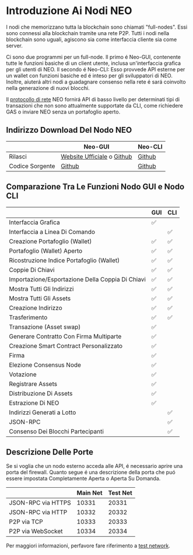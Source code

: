 # Introduzione Ai Nodi NEO
I nodi che memorizzano tutta la blockchain sono chiamati "full-nodes". Essi sono connessi alla blockchain tramite una rete P2P. Tutti i nodi nella blockchain sono uguali, agiscono sia come interfaccia cliente sia come server.

Ci sono due programmi per un full-node. Il primo é Neo-GUI, contenente tutte le funzioni basiche di un client utente, inclusa un'interfaccia grafica per gli utenti di NEO. Il secondo é Neo-CLI: Esso provvede API esterne per un wallet con funzioni basiche ed é inteso per gli sviluppatori di NEO. Inoltre, aiuterá altri nodi a guadagnare consenso nella rete é sará coinvolto nella generazione di nuovi blocchi.

Il [protocollo di rete](protocollo-di-rete.md) NEO fornirá API di basso livello per determinati tipi di transazioni che non sono attualmente supportate da CLI, come richiedere GAS o inviare NEO senza un portafoglio aperto. 

## Indirizzo Download Del Nodo NEO

|      | Neo-GUI                        | Neo-CLI                        |
| ---- | ---------------------------------------- | ---------------------------------------- |
| Rilasci | [Website Ufficiale](https://www.neo.org/download) o [Github](https://github.com/neo-project/neo-gui/releases) | [Github](https://github.com/neo-project/neo-cli/releases) |
| Codice Sorgente | [Github](https://github.com/neo-project/neo-gui) | [Github](https://github.com/neo-project/neo-cli) |

## Comparazione Tra Le Funzioni Nodo GUI e Nodo CLI

|           | GUI  | CLI  |
| --------- | ---- | ---- |
| Interfaccia Grafica | ✅    |      |
| Interfaccia a Linea Di Comando |      | ✅    |
| Creazione Portafoglio (Wallet) | ✅    | ✅    |
| Portafoglio (Wallet) Aperto | ✅    | ✅  |
| Ricostruzione Indice Portafoglio (Wallet)| ✅    | ✅    |
| Coppie Di Chiavi | ✅    | ✅    |
| Importazione/Esportazione Della Coppia Di Chiavi| ✅    | ✅    |
| Mostra Tutti Gli Indirizzi | ✅    | ✅    |
| Mostra Tutti Gli Assets | ✅    | ✅    |
| Creazione Indirizzo | ✅    | ✅    |
| Trasferimento | ✅    | ✅    |
| Transazione (Asset swap)  | ✅    |      |
| Generare Contratto Con Firma Multiparte | ✅    |      |
| Creazione Smart Contract Personalizzato | ✅    |      |
| Firma | ✅    |      |
| Elezione Consensus Node | ✅    |      |
| Votazione | ✅    |      |
| Registrare Assets | ✅    |      |
| Distribuzione Di Assets | ✅    |      |
| Estrazione Di NEO | ✅    |      |
| Indirizzi Generati a Lotto   |      | ✅    |
| JSON-RPC |      | ✅    |
| Consenso Dei Blocchi Partecipanti |      | ✅    |

## Descrizione Delle Porte

Se si voglia che un nodo esterno acceda alle API, é necessario aprire una porta del firewall. Quanto segue é una descrizione della porta che puó essere impostata Completamente Aperta o Aperta Su Domanda.

|                    | Main Net | Test Net |
| ------------------ | ------------ | ------------- |
| JSON-RPC via HTTPS | 10331        | 20331         |
| JSON-RPC via HTTP  | 10332        | 20332         |
| P2P via TCP        | 10333        | 20333         |
| P2P via WebSocket  | 10334        | 20334         |

Per maggiori informazioni, perfavore fare riferimento a [test network](testnet.md).
